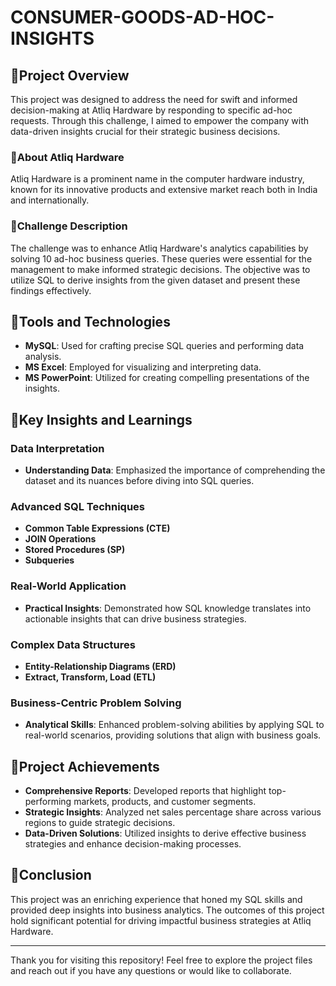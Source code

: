 # CONSUMER-GOODS-AD-HOC-INSIGHTS

## 🔶Project Overview

This project was designed to address the need for swift and informed decision-making at Atliq Hardware by responding to specific ad-hoc requests. Through this challenge, I aimed to empower the company with data-driven insights crucial for their strategic business decisions.

### 🔶About Atliq Hardware

Atliq Hardware is a prominent name in the computer hardware industry, known for its innovative products and extensive market reach both in India and internationally.

### 🔶Challenge Description

The challenge was to enhance Atliq Hardware's analytics capabilities by solving 10 ad-hoc business queries. These queries were essential for the management to make informed strategic decisions. The objective was to utilize SQL to derive insights from the given dataset and present these findings effectively.

## 🔶Tools and Technologies

- **MySQL**: Used for crafting precise SQL queries and performing data analysis.
- **MS Excel**: Employed for visualizing and interpreting data.
- **MS PowerPoint**: Utilized for creating compelling presentations of the insights.

## 🔶Key Insights and Learnings

### Data Interpretation

- **Understanding Data**: Emphasized the importance of comprehending the dataset and its nuances before diving into SQL queries.

### Advanced SQL Techniques

- **Common Table Expressions (CTE)**
- **JOIN Operations**
- **Stored Procedures (SP)**
- **Subqueries**

### Real-World Application

- **Practical Insights**: Demonstrated how SQL knowledge translates into actionable insights that can drive business strategies.

### Complex Data Structures

- **Entity-Relationship Diagrams (ERD)**
- **Extract, Transform, Load (ETL)**

### Business-Centric Problem Solving

- **Analytical Skills**: Enhanced problem-solving abilities by applying SQL to real-world scenarios, providing solutions that align with business goals.

## 🔶Project Achievements

- **Comprehensive Reports**: Developed reports that highlight top-performing markets, products, and customer segments.
- **Strategic Insights**: Analyzed net sales percentage share across various regions to guide strategic decisions.
- **Data-Driven Solutions**: Utilized insights to derive effective business strategies and enhance decision-making processes.


## 🔶Conclusion

This project was an enriching experience that honed my SQL skills and provided deep insights into business analytics. The outcomes of this project hold significant potential for driving impactful business strategies at Atliq Hardware.

---
Thank you for visiting this repository! Feel free to explore the project files and reach out if you have any questions or would like to collaborate.

